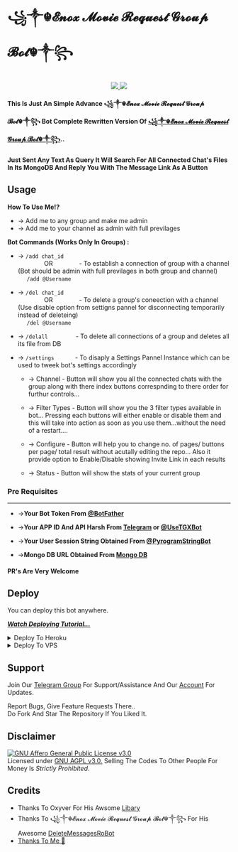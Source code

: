 # ꧁༒☬𝓔𝓷𝓸𝔁 𝓜𝓸𝓿𝓲𝓮 𝓡𝓮𝓺𝓾𝓮𝓼𝓽 𝓖𝓻𝓸𝓾𝓹 𝓑𝓸𝓽☬༒꧂

<p align="center">
  <a href="https://github.com/rakeshyt/DevilHacker/stargazers">
    <img src="https://img.shields.io/github/stars/CrazyBotsz/Adv-Auto-Filter-Bot-V2?style=social">

  </a>
  
  <a href="https://github.com/rakeshyt/DevilHacker/fork">
    <img src="https://img.shields.io/github/forks/CrazyBotsz/Adv-Auto-Filter-Bot-V2?label=Fork&style=social">

  </a>  
</p>

__This Is Just An Simple Advance ꧁༒☬𝓔𝓷𝓸𝔁 𝓜𝓸𝓿𝓲𝓮 𝓡𝓮𝓺𝓾𝓮𝓼𝓽 𝓖𝓻𝓸𝓾𝓹 𝓑𝓸𝓽☬༒꧂ Bot Complete Rewritten Version Of [꧁༒☬𝓔𝓷𝓸𝔁 𝓜𝓸𝓿𝓲𝓮 𝓡𝓮𝓺𝓾𝓮𝓼𝓽 𝓖𝓻𝓸𝓾𝓹 𝓑𝓸𝓽☬༒꧂](https://github.com/rakeshyt/DevilHacker)..__

__Just Sent Any Text As Query It Will Search For All Connected Chat's Files In Its MongoDB And Reply You With The Message Link As A Button__


## Usage

**__How To Use Me!?__**

* -> Add me to any group and make me admin<br>
* -> Add me to your channel as admin with full previlages

**Bot Commands (Works Only In Groups) :**


  * -> `/add chat_id`<br>
     &nbsp;&nbsp;&nbsp;&nbsp;&nbsp;&nbsp;&nbsp;&nbsp;&nbsp;&nbsp;&nbsp;&nbsp;&nbsp;&nbsp;
OR
     &nbsp;&nbsp;&nbsp;&nbsp;&nbsp;&nbsp;&nbsp;&nbsp;&nbsp;&nbsp;&nbsp;&nbsp;&nbsp;&nbsp;- To establish a connection of group with a channel (Bot should be admin with full previlages in both group and channel)<br>
    &nbsp;&nbsp;&nbsp;&nbsp;&nbsp;`/add @Username`


  * -> `/del chat_id`<br>
     &nbsp;&nbsp;&nbsp;&nbsp;&nbsp;&nbsp;&nbsp;&nbsp;&nbsp;&nbsp;&nbsp;&nbsp;&nbsp;&nbsp;
OR 
    &nbsp;&nbsp;&nbsp;&nbsp;&nbsp;&nbsp;&nbsp;&nbsp;&nbsp;&nbsp;&nbsp;&nbsp;&nbsp;&nbsp;- To delete a group's coneection with a channel (Use disable option from settigns pannel for disconnecting temporarily instead of deleteing)<br>
    &nbsp;&nbsp;&nbsp;&nbsp; `/del @Username`


  * -> `/delall`&nbsp;&nbsp;&nbsp;&nbsp;&nbsp;&nbsp;&nbsp;&nbsp;&nbsp;&nbsp;&nbsp;&nbsp;&nbsp;&nbsp;&nbsp; - To delete all connections of a group and deletes all its file from DB
  
  * -> `/settings`&nbsp;&nbsp;&nbsp;&nbsp;&nbsp;&nbsp;&nbsp;&nbsp;&nbsp;&nbsp;&nbsp; -  To disaply a Settings Pannel Instance which can be used to tweek bot's settings accordingly

    * -> Channel - Button will show you all the connected chats with the group along with there index buttons correspnding to there order for furthur controls...

    * -> Filter Types - Button will show you the 3 filter types available in bot... Pressing each buttons will either enable or disable them and this will take into action as soon as you use them...without the need of a restart....

    * -> Configure - Button will help you to change no. of pages/ buttons per page/ total result without acutally editing the repo... Also it provide option to Enable/Disable  showing Invite Link in each results

    * -> Status - Button will show the stats of your current group

### Pre Requisites 
------------------
* ->__Your Bot Token From [@BotFather](http://www.telegram.dog/BotFather)__

* ->__Your APP ID And API Harsh From [Telegram](http://www.my.telegram.org) or [@UseTGXBot](http://www.telegram.dog/UseTGXBot)__

* ->__Your User Session String Obtained From [@PyrogramStringBot](http://www.telegram.dog/PyrogramStringBot)__

* ->__Mongo DB URL Obtained From [Mongo DB](http://www.mongodb.com)__

#### PR's Are Very Welcome

## Deploy
You can deploy this bot anywhere.

<i>**[Watch Deploying Tutorial...](https://t.me/TheModdingGod)**</i>

<details><summary>Deploy To Heroku</summary>
<p>
<br>
<a href="https://heroku.com/deploy?template=https://github.com/rakeshyt/DevilHacker/tree/main">
  <img src="https://www.herokucdn.com/deploy/button.svg" alt="Deploy">
</a>
</p>
</details>

<details><summary>Deploy To VPS</summary>
<p>
<pre>
git clone https://github.com/rakeshyt/DevilHacker
cd DevilHacker
pip3 install -r requirements.txt
# Change The Vars Of bot/__init__.py File Accordingly
python3 -m bot
</pre>
</p>
</details>

## Support   
Join Our [Telegram Group](https://www.telegram.dog/TheModdingGod) For Support/Assistance And Our [Account](https://t.me/DevilHackerRakesh) For Updates.   
   
Report Bugs, Give Feature Requests There..   
Do Fork And Star The Repository If You Liked It.

## Disclaimer
[![GNU Affero General Public License v3.0](https://www.gnu.org/graphics/agplv3-155x51.png)](https://www.gnu.org/licenses/agpl-3.0.en.html#header)    
Licensed under [GNU AGPL v3.0.](https://github.com/rakeshyt/DevilHacker/blob/main/LICENSE)
Selling The Codes To Other People For Money Is *Strictly Prohibited*.


## Credits

 - Thanks To Oxyver For His Awsome [Libary](https://github.com/pyrogram/pyrogram)
 - Thanks To ꧁༒☬𝓔𝓷𝓸𝔁 𝓜𝓸𝓿𝓲𝓮 𝓡𝓮𝓺𝓾𝓮𝓼𝓽 𝓖𝓻𝓸𝓾𝓹 𝓑𝓸𝓽☬༒꧂ For His Awesome [DeleteMessagesRoBot](https://github.com/SpEcHiDe/DeleteMessagesRoBot)
 - [Thanks To Me 👀](https://github.com/Oxyver5600)
